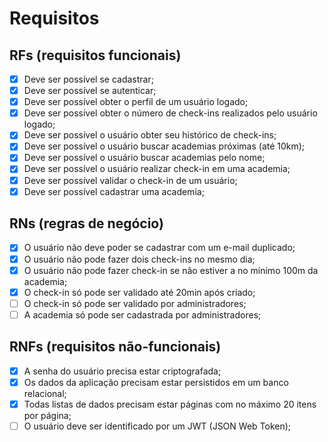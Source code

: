 # Requisitos

## RFs (requisitos funcionais)

- [x] Deve ser possível se cadastrar;
- [x] Deve ser possível se autenticar;
- [x] Deve ser possível obter o perfil de um usuário logado;
- [x] Deve ser possível obter o número de check-ins realizados pelo usuário logado;
- [x] Deve ser possível o usuário obter seu histórico de check-ins;
- [x] Deve ser possível o usuário buscar academias próximas (até 10km);
- [x] Deve ser possível o usuário buscar academias pelo nome;
- [x] Deve ser possível o usuário realizar check-in em uma academia;
- [x] Deve ser possível validar o check-in de um usuário;
- [x] Deve ser possível cadastrar uma academia;

## RNs (regras de negócio)

- [x] O usuário não deve poder se cadastrar com um e-mail duplicado;
- [x] O usuário não pode fazer dois check-ins no mesmo dia;
- [x] O usuário não pode fazer check-in se não estiver a no mínimo 100m da academia;
- [x] O check-in só pode ser validado até 20min após criado;
- [ ] O check-in só pode ser validado por administradores;
- [ ] A academia só pode ser cadastrada por administradores;

## RNFs (requisitos não-funcionais)

- [x] A senha do usuário precisa estar criptografada;
- [x] Os dados da aplicação precisam estar persistidos em um banco relacional;
- [x] Todas listas de dados precisam estar páginas com no máximo 20 itens por página;
- [ ] O usuário deve ser identificado por um JWT (JSON Web Token);
